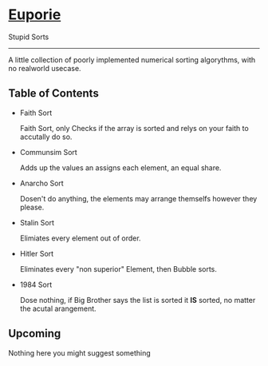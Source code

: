 # [Euporie](https://solarsystem.nasa.gov/moons/jupiter-moons/euporie/in-depth/ "NASA")
Stupid Sorts
____________

A little collection of poorly implemented numerical sorting algorythms, with no realworld usecase.

## Table of Contents

* Faith Sort

    Faith Sort, only Checks if the array is sorted and relys on your faith to accutally do so.

* Communsim Sort

    Adds up the values an assigns each element, an equal share.

* Anarcho Sort

    Dosen't do anything, the elements may arrange themselfs however they please.

* Stalin Sort

    Elimiates every element out of order.

* Hitler Sort

    Eliminates every "non superior" Element, then Bubble sorts.

* 1984 Sort

    Dose nothing, if Big Brother says the list is sorted it **IS** sorted,
    no matter the acutal arangement.

## Upcoming

Nothing here you
might suggest something
